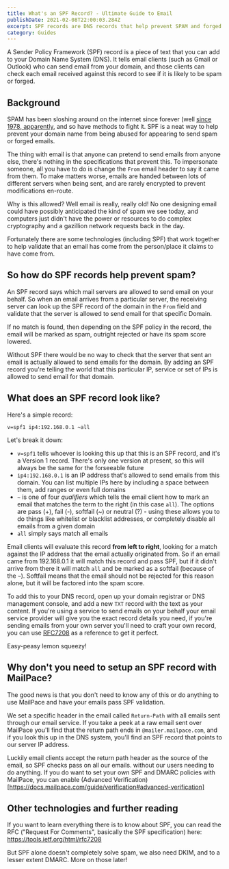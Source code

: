 ```yaml
---
title: What's an SPF Record? - Ultimate Guide to Email
publishDate: 2021-02-08T22:00:03.284Z
excerpt: SPF records are DNS records that help prevent SPAM and forged emails
category: Guides
---
```


A Sender Policy Framework (SPF) record is a piece of text that you can add to your Domain Name System (DNS). It tells email clients (such as Gmail or Outlook) who can send email from your domain, and those clients can check each email received against this record to see if it is likely to be spam or forged.

## Background

SPAM has been sloshing around on the internet since forever (well [since 1978, apparently](https://www.themarysue.com/first-spam-email/), and so have methods to fight it. SPF is a neat way to help prevent your domain name from being abused for appearing to send spam or forged emails.

The thing with email is that anyone can pretend to send emails from anyone else, there's nothing in the specifications that prevent this. To impersonate someone, all you have to do is change the `From` email header to say it came from them. To make matters worse, emails are handed between lots of different servers when being sent, and are rarely encrypted to prevent modifications en-route.

Why is this allowed? Well email is really, really old! No one designing email could have possibly anticipated the kind of spam we see today, and computers just didn't have the power or resources to do complex cryptography and a gazillion network requests back in the day.

Fortunately there are some technologies (including SPF) that work together to help validate that an email has come from the person/place it claims to have come from.

## So how do SPF records help prevent spam?

An SPF record says which mail servers are allowed to send email on your behalf. So when an email arrives from a particular server, the receiving server can look up the SPF record of the domain in the `From` field and validate that the server is allowed to send email for that specific Domain.

If no match is found, then depending on the SPF policy in the record, the email will be marked as spam, outright rejected or have its spam score lowered.

Without SPF there would be no way to check that the server that sent an email is actually allowed to send emails for the domain. By adding an SPF record you're telling the world that this particular IP, service or set of IPs is allowed to send email for that domain.

## What does an SPF record look like?

Here's a simple record:

```
v=spf1 ip4:192.168.0.1 ~all
```

Let's break it down:

- `v=spf1` tells whoever is looking this up that this is an SPF record, and it's a Version 1 record. There's only one version at present, so this will always be the same for the forseeable future
- `ip4:192.168.0.1` is an IP address that's allowed to send emails from this domain. You can list multiple IPs here by including a space between them, add ranges or even full domains
- `~` is one of four _qualifiers_ which tells the email client how to mark an email that matches the term to the right (in this case `all`). The options are pass (+), fail (-), softfail (~) or neutral (?) - using these allows you to do things like whitelist or blacklist addresses, or completely disable all emails from a given domain
- `all` simply says match all emails

Email clients will evaluate this record **from left to right**, looking for a match against the IP address that the email actually originated from. So if an email came from 192.168.0.1 it will match this record and pass SPF, but if it didn't arrive from there it will match `all` and be marked as a softfail (because of the `~`). Softfail means that the email should not be rejected for this reason alone, but it will be factored into the spam score.

To add this to your DNS record, open up your domain registrar or DNS management console, and add a new `TXT` record with the text as your content. If you're using a service to send emails on your behalf your email service provider will give you the exact record details you need, if you're sending emails from your own server you'll need to craft your own record, you can use [RFC7208](https://tools.ietf.org/html/rfc7208) as a reference to get it perfect.

Easy-peasy lemon squeezy!

## Why don't you need to setup an SPF record with MailPace?

The good news is that you don't need to know any of this or do anything to use MailPace and have your emails pass SPF validation.

We set a specific header in the email called `Return-Path` with all emails sent through our email service. If you take a peek at a raw email sent over MailPace you'll find that the return path ends in `@mailer.mailpace.com`, and if you look this up in the DNS system, you'll find an SPF record that points to our server IP address.

Luckily email clients accept the return path header as the source of the email, so SPF checks pass on all our emails. without our users needing to do anything. If you do want to set your own SPF and DMARC policies with MailPace, you can enable (Advanced Verification)[https://docs.mailpace.com/guide/verification#advanced-verification]

## Other technologies and further reading

If you want to learn everything there is to know about SPF, you can read the RFC ("Request For Comments", basically the SPF specification) here: https://tools.ietf.org/html/rfc7208

But SPF alone doesn't completely solve spam, we also need DKIM, and to a lesser extent DMARC. More on those later!
